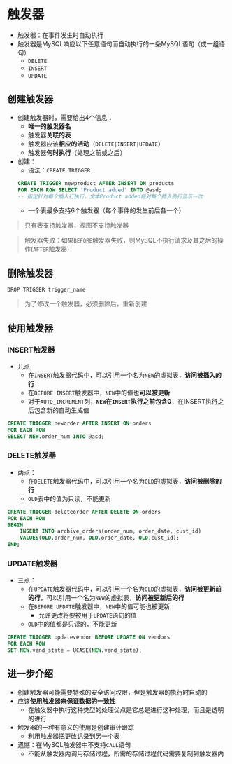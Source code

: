 # 触发器
- 触发器：在事件发生时自动执行
- 触发器是MySQL响应以下任意语句而自动执行的一条MySQL语句（或一组语句）
	- `DELETE`
	- `INSERT`
	- `UPDATE`

## 创建触发器
- 创建触发器时，需要给出4个信息：
	- **唯一的触发器名**
	- 触发器**关联的表**
	- 触发器应该**相应的活动**（`DELETE|INSERT|UPDATE`）
	- 触发器**何时执行**（处理之前或之后）
- 创建：
	- 语法：`CREATE TRIGGER`
	```sql
	CREATE TRIGGER newproduct AFTER INSERT ON products
	FOR EACH ROW SELECT 'Product added' INTO @asd;
	-- 指定针对每个插入行执行，文本Product added将对每个插入的行显示一次
	```
	- 一个表最多支持6个触发器（每个事件的发生前后各一个）
> 只有表支持触发器，视图不支持触发器

> 触发器失败：如果`BEFORE`触发器失败，则MySQL不执行请求及其之后的操作(`AFTER`触发器)

## 删除触发器
`DROP TRIGGER trigger_name`
> 为了修改一个触发器，必须删除后，重新创建

## 使用触发器
### INSERT触发器
- 几点
	- 在`INSERT`触发器代码中，可以引用一个名为`NEW`的虚拟表，**访问被插入的行**
	- 在`BEFORE INSERT`触发器中，`NEW`中的值也**可以被更新**
	- 对于`AUTO_INCREMENT`列，**`NEW`在`INSERT`执行之前包含0**，在INSERT执行之后包含新的自动生成值
```sql
CREATE TRIGGER neworder AFTER INSERT ON orders
FOR EACH ROW
SELECT NEW.order_num INTO @asd;
```
### DELETE触发器
- 两点：
	- 在`DELETE`触发器代码中，可以引用一个名为`OLD`的虚拟表，**访问被删除的行**
	- `OLD`表中的值为只读，不能更新
```sql
CREATE TRIGGER deleteorder AFTER DELETE ON orders
FOR EACH ROW
BEGIN
	INSERT INTO archive_orders(order_num, order_date, cust_id)
	VALUES(OLD.order_num, OLD.order_date, OLD.cust_id);
END;
```
### UPDATE触发器
- 三点：
	- 在`UPDATE`触发器代码中，可以引用一个名为`OLD`的虚拟表，**访问被更新前的行**，可以引用一个名为`NEW`的虚拟表，**访问被更新后的行**
	- 在`BEFORE UPDATE`触发器中，`NEW`中的值可能也被更新
		- 允许更改将要被用于`UPDATE`语句的值
	- `OLD`中的值都是只读的，不能更新
```sql
CREATE TRIGGER updatevendor BEFORE UPDATE ON vendors
FOR EACH ROW
SET NEW.vend_state = UCASE(NEW.vend_state);
```

## 进一步介绍
- 创建触发器可能需要特殊的安全访问权限，但是触发器的执行时自动的
- 应该**使用触发器来保证数据的一致性**
	- 在触发器中执行这种类型的处理优点是它总是进行这种处理，而且是透明的进行
- 触发器的一种有意义的使用是创建审计跟踪
	- 利用触发器把更改记录到另一个表
- 遗憾：在MySQL触发器中不支持`CALL`语句
	- 不能从触发器内调用存储过程，所需的存储过程代码需要复制到触发器内